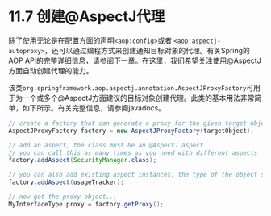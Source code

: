 # 11.7 创建@AspectJ代理

除了使用无论是在配置方面的声明`<aop:config>`或者 `<aop:aspectj-autoproxy>`，还可以通过编程方式来创建通知目标对象的代理。有关Spring的AOP API的完整详细信息，请参阅下一章。在这里，我们希望关注使用@AspectJ方面自动创建代理的能力。

该类`org.springframework.aop.aspectj.annotation.AspectJProxyFactory`可用于为一个或多个@AspectJ方面建议的目标对象创建代理。此类的基本用法非常简单，如下所示。有关完整信息，请参阅javadocs。

```java
// create a factory that can generate a proxy for the given target object
AspectJProxyFactory factory = new AspectJProxyFactory(targetObject);

// add an aspect, the class must be an @AspectJ aspect
// you can call this as many times as you need with different aspects
factory.addAspect(SecurityManager.class);

// you can also add existing aspect instances, the type of the object supplied must be an @AspectJ aspect
factory.addAspect(usageTracker);

// now get the proxy object...
MyInterfaceType proxy = factory.getProxy();
```

